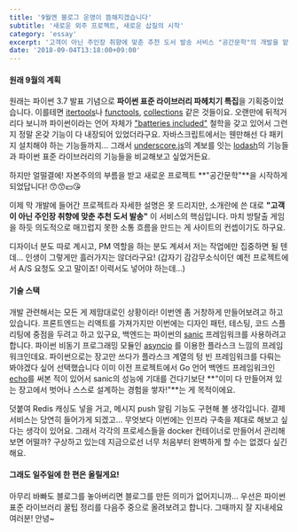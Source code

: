 ```yaml
---
title: '9월엔 블로그 운영이 뜸해지겠습니다'
subtitle: '새로운 외주 프로젝트, 새로운 삽질의 시작'
category: 'essay'
excerpt: '고객이 아닌 주인장 취향에 맞춘 추천 도서 발송 서비스 "공간문학"의 개발을 맡게 되었습니당'
date: '2018-09-04T13:18:00+09:00'
---
```


#### 원래 9월의 계획

원래는 파이썬 3.7 발표 기념으로 **파이썬 표준 라이브러리 파헤치기 특집**을 기획중이었습니다. 이를테면
<a href="https://docs.python.org/ko/3.7/library/itertools.html"
target="_blank" rel="noopener noreferrer">itertools</a>나
<a href="https://docs.python.org/ko/3.7/library/functools.html"
target="_blank" rel="noopener noreferrer">functools</a>,
<a href="https://docs.python.org/ko/3.7/library/collections.html"
target="_blank" rel="noopener noreferrer">collections</a> 같은 것들이요.
오랜만에 뒤적거리다 보니까 파이썬이라는 언어 자체가
<a href="https://www.python.org/dev/peps/pep-0206/#batteries-included-philosophy"
target="_blank" rel="noopener noreferrer">"batteries included"</a>
철학을 갖고 있어서 그런지 정말 온갖 기능이 다 내장되어 있었더라구요. 자바스크립트에서는 웬만해선 다 패키지 설치해야 하는 기능들까지...
그래서
<a href="https://underscorejs.org" target="_blank" rel="noopener noreferrer">underscore.js</a>의 계보를 잇는
<a href="https://lodash.com" target="_blank" rel="noopener noreferrer">lodash</a>의
기능들과 파이썬 표준 라이브러리의 기능들을 비교해보고 싶었거든요.

하지만 얼떨결에! 자본주의의 부름을 받고 새로운 프로젝트 **"공간문학"**을 시작하게 되었답니다! 😙😙💵😘

이제 막 개발에 들어간 프로젝트라 자세한 설명은 못 드리지만, 소개란에 쓴 대로 **"고객이 아닌 주인장 취향에 맞춘 추천 도서 발송"**
이 서비스의 핵심입니다. 마치 방탈출 게임을 하듯 의도적으로 매끄럽지 못한 소통 흐름을 만드는 게 사이트의 컨셉이기도 하구요.

디자이너 분도 따로 계시고, PM 역할을 하는 분도 계셔서 저는 작업에만 집중하면 될 텐데... 인생이 그렇게만 흘러가지는 않더라구요!
(갑자기 감감무소식이던 예전 프로젝트에서 A/S 요청도 오고 말이죠! 이력서도 넣어야 하는데...)


#### 기술 스택

개발 관련해서는 모든 게 제맘대로인 상황이라! 이번엔 좀 거창하게 만들어보려고 하고 있습니다. 프론트엔드는 리액트를 가져가지만
이번에는 디자인 패턴, 테스팅, 코드 스플리팅에 중점을 두려고 하고 있구요, 백엔드는 파이썬의
<a href="https://github.com/channelcat/sanic" target="_blank" rel="noopener noreferrer">sanic</a>
프레임워크를 사용하려고 합니다. 파이썬 비동기 프로그래밍 모듈인
<a href="https://docs.python.org/ko/3/library/asyncio.html"
target="_blank" rel="noopener noreferrer">asyncio</a>
를 이용한 플라스크 느낌의 프레임워크인데요. 파이썬으로는 장고만 쓰다가 플라스크 계열의 텅 빈 프레임워크를 다뤄는 봐야겠다 싶어 선택했습니다
이미 이전 프로젝트에서 Go 언어 백엔드 프레임워크인
<a href="https://echo.labstack.com" target="_blank" rel="noopener noreferrer">echo</a>를
써본 적이 있어서 sanic의 성능에 기대를 건다기보단 **"이미 다 만들어져 있는 장고에서 벗어나 스스로 설계하는 경험을 쌓자!"**는 게 목적이에요.

덧붙여 Redis 캐싱도 넣을 거고, 메시지 push 알림 기능도 구현해 볼 생각입니다. 결제 서비스는 당연히 들어가게 되겠고...
무엇보다 이번에는 인프라 구축을 제대로 해보고 싶다는 생각이 있어요. 그래서 각각의 프로세스들을 docker 컨테이너로 만들어서 관리해보면 어떨까?
구상하고 있는데 지금으로선 너무 처음부터 완벽하게 할 수는 없겠다 싶긴 해요.

#### 그래도 일주일에 한 편은 올릴게요!

아무리 바빠도 블로그를 놓아버리면 블로그를 만든 의미가 없어지니까... 우선은 파이썬 표준 라이브러리 꿀팁 정리를 다음주 중으로 올려보려고 합니다.
그때까지 잘 지내세요 여러분! 안녕~

